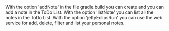 With the option 'addNote' in the file gradle.build you can create and you can add a note in the ToDo List.
With the option 'listNote' you can list all the notes in the ToDo List.
With the option 'jettyEclipsRun' you can use the web service for add, delete, filter and list your personal notes.